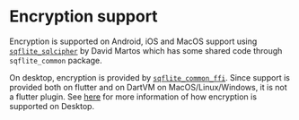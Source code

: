 # Encryption support

Encryption is supported on Android, iOS and MacOS support using [`sqflite_sqlcipher`](https://pub.dev/packages/sqflite_sqlcipher)
by David Martos which has some shared code through `sqflite_common` package.

On desktop, encryption is provided by [`sqflite_common_ffi`](https://pub.dev/packages/sqflite_common_ffi).
Since support is provided both on flutter and on DartVM on MacOS/Linux/Windows, it is not a flutter plugin.
See [here](https://github.com/tekartik/sqflite/blob/master/sqflite_common_ffi/doc/encryption_support.md) for more information
of how encryption is supported on Desktop.

